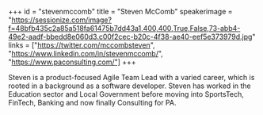 +++
id = "stevenmccomb"
title = "Steven McComb"
speakerimage = "https://sessionize.com/image?f=48bfb435c2a85a518fa61475b7dd43a1,400,400,True,False,73-abb4-49e2-aadf-bbedd8e060d3.c00f2cec-b20c-4f38-ae40-eef5e373979d.jpg"
links = ["https://twitter.com/mccombsteven", "https://www.linkedin.com/in/stevenmccomb/", "https://www.paconsulting.com/"]
+++

Steven is a product-focused Agile Team Lead with a varied career, which is rooted in a background as a software developer. Steven has worked in the Education sector and Local Government before moving into SportsTech, FinTech, Banking and now finally Consulting for PA.